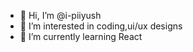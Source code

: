 - 👋 Hi, I’m @i-piiyush
- 👀 I’m interested in coding,ui/ux designs
- 🌱 I’m currently learning React


<!---
i-piiyush/i-piiyush is a ✨ special ✨ repository because its `README.md` (this file) appears on your GitHub profile.
You can click the Preview link to take a look at your changes.
--->
